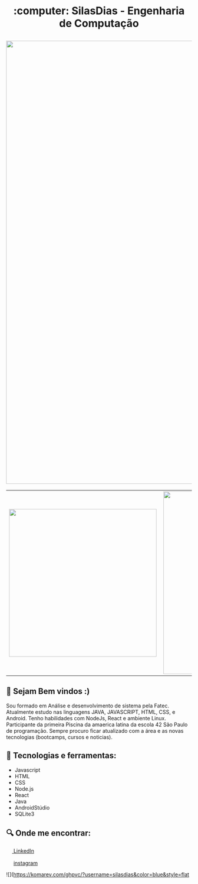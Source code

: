 <h1 align="center">
  :computer: SilasDias - Engenharia de Computação
</h1>

<h2 align="center">
    <img alt="preview application" src="https://i.imgur.com/X23oEk3.png" width="1200px"/>
</h2>

<center>
<table>
    <tr>
        <td><img width="400px" align="left" src="https://github-readme-stats.vercel.app/api/top-langs/?username=silasdias&hide=html&layout=compact&theme=buefy" /></td>
        <td><img width="495px" align="left" src="https://github-readme-stats.vercel.app/api?username=silasdias&theme=buefy"/></td>
    </tr>   
</table>
</center>



## :book: Sejam Bem vindos :)

<p> 
Sou formado em Análise e desenvolvimento de sistema pela Fatec. Atualmente estudo nas linguagens JAVA, JAVASCRIPT, HTML, CSS, e Android. Tenho habilidades com NodeJs, React e ambiente Linux. Participante da primeira Piscina da amaerica latina da escola  42 São Paulo de programação. Sempre procuro ficar atualizado com a área e as novas tecnologias (bootcamps, cursos e noticias).
    
    
 ## :iphone: Tecnologias e ferramentas:
 <ul>
  <li>Javascript</li>
  <li>HTML</li>
  <li>CSS</li>
  <li>Node.js</li>
  <li>React</li>
  <li>Java</li>
  <li>AndroidStúdio</li>
  <li>SQLite3</li>
 </ul>
  
 ## :mag: Onde me encontrar:
<a href="https://www.linkedin.com/in/silas-dias-483465179/" target="_blank"><img src="https://i.imgur.com/zslJLCN.png?1" width="16"></img> </a> [LinkedIn](https://www.linkedin.com/in/silas-dias-483465179/)

<a href="https://www.instagram.com/s1l4sd14s/" target="_blank"><img src="https://i.imgur.com/H6VP9vL.png" width="16"></img></a> [instagram](https://www.instagram.com/s1l4sd14s/) 


![](https://komarev.com/ghpvc/?username=silasdias&color=blue&style=flat
